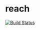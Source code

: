 # reach

[![Build Status](https://travis-ci.org/ateam-popcorn/reach.svg?branch=master)](https://travis-ci.org/ateam-popcorn/reach)

